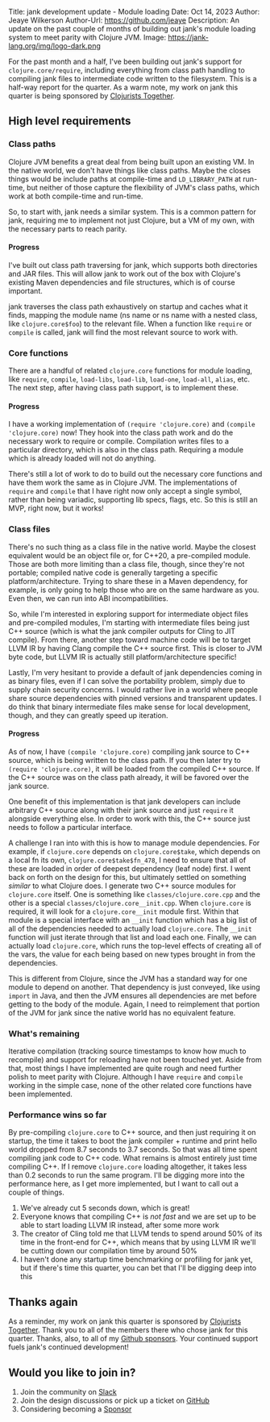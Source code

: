 Title: jank development update - Module loading
Date: Oct 14, 2023
Author: Jeaye Wilkerson
Author-Url: https://github.com/jeaye
Description: An update on the past couple of months of building out jank's
             module loading system to meet parity with Clojure JVM.
Image: https://jank-lang.org/img/logo-dark.png

For the past month and a half, I've been building out jank's support for
`clojure.core/require`, including everything from class path handling to
compiling jank files to intermediate code written to the filesystem. This is a
half-way report for the quarter. As a warm note, my work on jank this quarter is being sponsored
by [Clojurists Together](https://www.clojuriststogether.org/).

## High level requirements
### Class paths
Clojure JVM benefits a great deal from being built upon an existing VM. In the
native world, we don't have things like class paths. Maybe the closes things
would be include paths at compile-time and `LD_LIBRARY_PATH` at run-time, but
neither of those capture the flexibility of JVM's class paths, which work at both
compile-time and run-time.

So, to start with, jank needs a similar system. This is a common pattern for
jank, requiring me to implement not just Clojure, but a VM of my own, with the
necessary parts to reach parity.

#### Progress
I've built out class path traversing for jank, which supports both directories
and JAR files. This will allow jank to work out of the box with Clojure's
existing Maven dependencies and file structures, which is of course important.

jank traverses the class path exhaustively on startup and caches what it finds,
mapping the module name (ns name or ns name with a nested class, like
`clojure.core$foo`) to the relevant file. When a function like `require` or
`compile` is called, jank will find the most relevant source to work with.

### Core functions
There are a handful of related `clojure.core` functions for module loading, like
`require`, `compile`, `load-libs`, `load-lib`, `load-one`, `load-all`, `alias`, etc. The
next step, after having class path support, is to implement these.

#### Progress
I have a working implementation of `(require 'clojure.core)` and `(compile 'clojure.core)` now!
They hook into the class path work and do the necessary work to require or
compile. Compilation writes files to a particular directory, which is also in
the class path. Requiring a module which is already loaded will not do anything.

There's still a lot of work to do to build out the necessary core functions and
have them work the same as in Clojure JVM. The implementations of `require` and
`compile` that I have right now only accept a single symbol, rather than
being variadic, supporting lib specs, flags, etc. So this is still an MVP, right
now, but it works!

### Class files
There's no such thing as a class file in the native world. Maybe the closest
equivalent would be an object file or, for C++20, a pre-compiled module. Those
are both more limiting than a class file, though, since they're not portable;
compiled native code is generally targeting a specific platform/architecture.
Trying to share these in a Maven dependency, for example, is only going to help
those who are on the same hardware as you. Even then, we can run into ABI
incompatibilities.

So, while I'm interested in exploring support for intermediate object files and
pre-compiled modules, I'm starting with intermediate files being just C++ source
(which is what the jank compiler outputs for Cling to JIT compile). From there,
another step toward machine code will be to target LLVM IR by having Clang
compile the C++ source first. This is closer to JVM byte code, but LLVM IR is
actually still platform/architecture specific!

Lastly, I'm very hesitant to provide a default of jank dependencies coming in as
binary files, even if I can solve the portability problem, simply due to supply
chain security concerns. I would rather live in a world where people share
source dependencies with pinned versions and transparent updates. I do think
that binary intermediate files make sense for local development, though, and
they can greatly speed up iteration.

#### Progress
As of now, I have `(compile 'clojure.core)` compiling jank source to C++ source,
which is being written to the class path. If you then later try to
`(require 'clojure.core)`, it will be loaded from the compiled C++ source.
If the C++ source was on the class path already, it will be favored over the
jank source.

One benefit of this implementation is that jank developers can include
arbitrary C++ source along with their jank source and just `require` it
alongside everything else. In order to work with this, the C++ source just needs
to follow a particular interface.

A challenge I ran into with this is how to manage module dependencies. For
example, if `clojure.core` depends on `clojure.core$take`, which depends on a
local fn its own, `clojure.core$take$fn_478`, I need to ensure that all of these
are loaded in order of deepest dependency (leaf node) first. I went back on forth
on the design for this, but ultimately settled on something *similar* to what
Clojure does. I generate two C++ source modules for `clojure.core` itself. One
is something like `classes/clojure.core.cpp` and the other is a special
`classes/clojure.core__init.cpp`. When `clojure.core` is required, it will look
for a `clojure.core__init` module first. Within that module is a special
interface with an `__init` function which has a big list of all of the
dependencies needed to actually load `clojure.core`. The `__init` function will
just iterate through that list and load each one. Finally, we can actually load
`clojure.core`, which runs the top-level effects of creating all of the vars,
the value for each being based on new types brought in from the dependencies.

This is different from Clojure, since the JVM has a standard way for one module
to depend on another. That dependency is just conveyed, like using `import` in Java,
and then the JVM ensures all dependencies are met before getting to the body of
the module. Again, I need to reimplement that portion of the JVM for jank since
the native world has no equivalent feature.

### What's remaining
Iterative compilation (tracking source timestamps to know how much to
recompile) and support for reloading have not been touched yet. Aside from that,
most things I have implemented are quite rough and need further polish to meet
parity with Clojure. Although I have `require` and `compile` working in the
simple case, none of the other related core functions have been implemented.

### Performance wins so far
By pre-compiling `clojure.core` to C++ source, and then just requiring it on startup, the
time it takes to boot the jank compiler + runtime and print hello world dropped
from 8.7 seconds to 3.7 seconds. So that was all time spent compiling jank code
to C++ code. What remains is almost entirely just time compiling C++. If I
remove `clojure.core` loading altogether, it takes less than 0.2 seconds to run
the same program. I'll be digging more into the performance here, as I get more
implemented, but I want to call out a couple of things.

1. We've already cut 5 seconds down, which is great!
2. Everyone knows that compiling C++ is *not fast* and we are set up to be able
   to start loading LLVM IR instead, after some more work
3. The creator of Cling told me that LLVM tends to spend around 50% of its
   time in the front-end for C++, which means that by using LLVM IR we'll be
   cutting down our compilation time by around 50%
4. I haven't done any startup time benchmarking or profiling for jank yet, but if
   there's time this quarter, you can bet that I'll be digging deep into this

## Thanks again
As a reminder, my work on jank this quarter is sponsored by [Clojurists Together](https://www.clojuriststogether.org/).
Thank you to all of the members there who chose jank for this quarter. Thanks,
also, to all of my [Github sponsors](https://github.com/sponsors/jeaye). Your
continued support fuels jank's continued development!

## Would you like to join in?
1. Join the community on [Slack](https://clojurians.slack.com/archives/C03SRH97FDK)
2. Join the design discussions or pick up a ticket on [GitHub](https://github.com/jank-lang/jank)
3. Considering becoming a [Sponsor](https://github.com/sponsors/jeaye)
